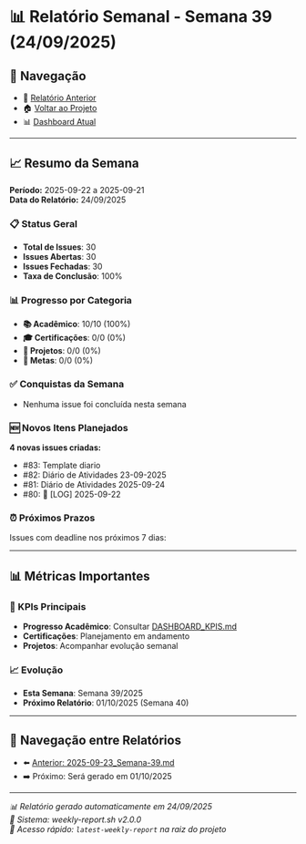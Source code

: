 # 📊 Relatório Semanal - Semana 39 (24/09/2025)

## 🔗 Navegação
- 📄 [Relatório Anterior](./2025-09-23_Semana-39.md)
- 🏠 [Voltar ao Projeto](../../README.md)
- 📊 [Dashboard Atual](../../DASHBOARD_KPIS.md)

---

## 📈 Resumo da Semana
**Período:** 2025-09-22 a 2025-09-21  
**Data do Relatório:** 24/09/2025

### 📋 Status Geral
- **Total de Issues**: 30
- **Issues Abertas**: 30  
- **Issues Fechadas**: 30
- **Taxa de Conclusão**: 100%

### 📊 Progresso por Categoria
- **📚 Acadêmico**: 10/10 (100%)
- **🎓 Certificações**: 0/0 (0%)
- **🚀 Projetos**: 0/0 (0%)
- **🎯 Metas**: 0/0 (0%)

### ✅ Conquistas da Semana
- Nenhuma issue foi concluída nesta semana

### 🆕 Novos Itens Planejados
**4 novas issues criadas:**
- #83: Template diario
- #82: Diário de Atividades 23-09-2025
- #81: Diário de Atividades 2025-09-24
- #80: 📝 [LOG] 2025-09-22

### ⏰ Próximos Prazos
Issues com deadline nos próximos 7 dias:

---

## 📊 Métricas Importantes

### 🎯 KPIs Principais
- **Progresso Acadêmico**: Consultar [DASHBOARD_KPIS.md](../../DASHBOARD_KPIS.md)
- **Certificações**: Planejamento em andamento
- **Projetos**: Acompanhar evolução semanal

### 📈 Evolução
- **Esta Semana**: Semana 39/2025
- **Próximo Relatório**: 01/10/2025 (Semana 40)

---

## 🔄 Navegação entre Relatórios
- ⬅️ [Anterior: 2025-09-23_Semana-39.md](./2025-09-23_Semana-39.md)
- ➡️ Próximo: Será gerado em 01/10/2025

---

*📊 Relatório gerado automaticamente em 24/09/2025*  
*🤖 Sistema: weekly-report.sh v2.0.0*  
*🔗 Acesso rápido: `latest-weekly-report` na raiz do projeto*

